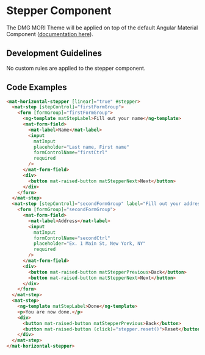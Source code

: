 # Stepper Component

The DMG MORI Theme will be applied on top of the default Angular Material Component ([documentation here](https://material.angular.io/components/stepper/overview)).

## Development Guidelines

No custom rules are applied to the stepper component.

## Code Examples

```html
<mat-horizontal-stepper [linear]="true" #stepper>
  <mat-step [stepControl]="firstFormGroup">
    <form [formGroup]="firstFormGroup">
      <ng-template matStepLabel>Fill out your name</ng-template>
      <mat-form-field>
        <mat-label>Name</mat-label>
        <input
          matInput
          placeholder="Last name, First name"
          formControlName="firstCtrl"
          required
        />
      </mat-form-field>
      <div>
        <button mat-raised-button matStepperNext>Next</button>
      </div>
    </form>
  </mat-step>
  <mat-step [stepControl]="secondFormGroup" label="Fill out your address">
    <form [formGroup]="secondFormGroup">
      <mat-form-field>
        <mat-label>Address</mat-label>
        <input
          matInput
          formControlName="secondCtrl"
          placeholder="Ex. 1 Main St, New York, NY"
          required
        />
      </mat-form-field>
      <div>
        <button mat-raised-button matStepperPrevious>Back</button>
        <button mat-raised-button matStepperNext>Next</button>
      </div>
    </form>
  </mat-step>
  <mat-step>
    <ng-template matStepLabel>Done</ng-template>
    <p>You are now done.</p>
    <div>
      <button mat-raised-button matStepperPrevious>Back</button>
      <button mat-raised-button (click)="stepper.reset()">Reset</button>
    </div>
  </mat-step>
</mat-horizontal-stepper>
```
